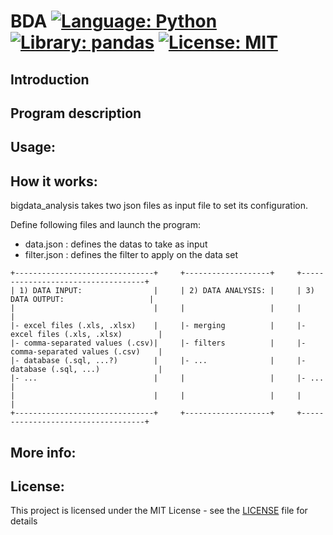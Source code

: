 # BDA  [![Language: Python](https://img.shields.io/badge/Language-python-brightgreen.svg)](https://en.wikipedia.org/wiki/Python_(programming_language))  [![Library: pandas](https://img.shields.io/badge/Library-pandas-brightgreen)](https://pandas.pydata.org/)  [![License: MIT](https://img.shields.io/badge/License-MIT-brightgreen.svg)](https://opensource.org/licenses/MIT)

## Introduction

## Program description

## Usage:

## How it works:

bigdata_analysis takes two json files as input file to set its configuration.

Define following files and launch the program:

- data.json     : defines the datas to take as input
- filter.json   : defines the filter to apply on the data set

```
+-------------------------------+     +-------------------+     +-----------------------------------+  
| 1) DATA INPUT:                |     | 2) DATA ANALYSIS: |     | 3) DATA OUTPUT:                   |  
|                               |     |                   |     |                                   |  
|- excel files (.xls, .xlsx)    |     |- merging          |     |- excel files (.xls, .xlsx)        |  
|- comma-separated values (.csv)|     |- filters          |     |- comma-separated values (.csv)    |  
|- database (.sql, ...?)        |     |- ...              |     |- database (.sql, ...)             |  
|- ...                          |     |                   |     |- ...                              |
|                               |     |                   |     |                                   |  
+-------------------------------+     +-------------------+     +-----------------------------------+  
```

## More info:

## License:

This project is licensed under the MIT License - see the [LICENSE](LICENSE) file for details
